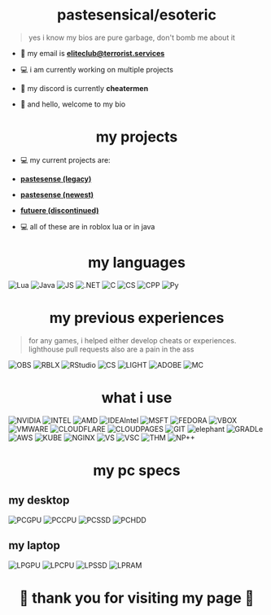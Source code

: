 <h1 align="center">pastesensical/esoteric</h1>

> yes i know my bios are pure garbage, don't bomb me about it

- 📧 my email is **eliteclub@terrorist.services**
  
- 💻 i am currently working on multiple projects

- 💭 my discord is currently **cheatermen**

- 👋 and hello, welcome to my bio


<h1 align="center">my projects</h1>

- 💻 my current projects are:

- [**pastesense (legacy)**](https://i.imgur.com/lPObocP.png)

- [**pastesense (newest)**](https://i.imgur.com/U34h4Bg.png)

- [**futuere (discontinued)**](https://futuereisnomore.lol)

- 💻 all of these are in roblox lua or in java

<h1 align="center">my languages</h1>

![Lua](https://img.shields.io/badge/Lua-2C2D72?style=for-the-badge&logo=lua&logoColor=white)
![Java](https://img.shields.io/badge/Java-ED8B00?style=for-the-badge&logo=openjdk&logoColor=white)
![JS](https://img.shields.io/badge/JavaScript-F7DF1E?style=for-the-badge&logo=javascript&logoColor=black)
![.NET](https://img.shields.io/badge/.NET-512BD4?logo=dotnet&logoColor=fff&style=for-the-badge)
![C](https://img.shields.io/badge/C-00599C?style=for-the-badge&logo=c&logoColor=white)
![CS](https://img.shields.io/badge/C%23-239120?style=for-the-badge&logo=c-sharp&logoColor=white)
![CPP](https://img.shields.io/badge/C%2B%2B-00599C?style=for-the-badge&logo=c%2B%2B&logoColor=white)
![Py](https://img.shields.io/badge/Python-14354C?style=for-the-badge&logo=python&logoColor=white)

<h1 align="center">my previous experiences</h1>

> for any games, i helped either develop cheats or experiences. lighthouse pull requests also are a pain in the ass

![OBS](https://img.shields.io/badge/OBS%20Studio-302E31?logo=obsstudio&logoColor=fff&style=for-the-badge)
![RBLX](https://img.shields.io/badge/Roblox-000?logo=roblox&logoColor=fff&style=for-the-badge)
![RStudio](https://img.shields.io/badge/Roblox%20Studio-00A2FF?logo=robloxstudio&logoColor=fff&style=for-the-badge)
![CS](https://img.shields.io/badge/Counter--Strike-000?logo=counterstrike&logoColor=fff&style=for-the-badge)
![LIGHT](https://img.shields.io/badge/Lighthouse-F44B21?logo=lighthouse&logoColor=fff&style=for-the-badge)
![ADOBE](https://img.shields.io/badge/Adobe%20Premiere%20Pro-99F?logo=adobepremierepro&logoColor=fff&style=for-the-badge)
![MC](https://img.shields.io/badge/Minecraft-62B47A?logo=minecraft&logoColor=fff&style=for-the-badge)

<h1 align="center">what i use</h1>

![NVIDIA](https://img.shields.io/badge/NVIDIA-76B900?logo=nvidia&logoColor=fff&style=for-the-badge)
![INTEL](https://img.shields.io/badge/Intel-0071C5?logo=intel&logoColor=fff&style=for-the-badge)
![AMD](https://img.shields.io/badge/AMD-ED1C24?logo=amd&logoColor=fff&style=for-the-badge)
![IDEAIntel](https://img.shields.io/badge/IntelliJ%20IDEA-000?logo=intellijidea&logoColor=fff&style=for-the-badge)
![MSFT](https://img.shields.io/badge/Microsoft-5E5E5E?logo=microsoft&logoColor=fff&style=for-the-badge)
![FEDORA](https://img.shields.io/badge/Fedora-51A2DA?logo=fedora&logoColor=fff&style=for-the-badge)
![VBOX](https://img.shields.io/badge/VirtualBox-183A61?logo=virtualbox&logoColor=fff&style=for-the-badge)
![VMWARE](https://img.shields.io/badge/VMware-607078?logo=vmware&logoColor=fff&style=for-the-badge)
![CLOUDFLARE](https://img.shields.io/badge/Cloudflare-F38020?logo=cloudflare&logoColor=fff&style=for-the-badge)
![CLOUDPAGES](https://img.shields.io/badge/Cloudflare%20Pages-F38020?logo=cloudflarepages&logoColor=fff&style=for-the-badge)
![GIT](https://img.shields.io/badge/Git-F05032?logo=git&logoColor=fff&style=for-the-badge)
![elephant](https://img.shields.io/badge/PostgreSQL-4169E1?logo=postgresql&logoColor=fff&style=for-the-badge)
![GRADLe](https://img.shields.io/badge/Gradle-02303A?logo=gradle&logoColor=fff&style=for-the-badge)
![AWS](https://img.shields.io/badge/Amazon%20AWS-232F3E?logo=amazonaws&logoColor=fff&style=for-the-badge)
![KUBE](https://img.shields.io/badge/Kubernetes-326CE5?logo=kubernetes&logoColor=fff&style=for-the-badge)
![NGINX](https://img.shields.io/badge/NGINX-009639?logo=nginx&logoColor=fff&style=for-the-badge)
![VS](https://img.shields.io/badge/Visual%20Studio-5C2D91?logo=visualstudio&logoColor=fff&style=for-the-badge)
![VSC](https://img.shields.io/badge/Visual%20Studio%20Code-007ACC?logo=visualstudiocode&logoColor=fff&style=for-the-badge)
![THM](https://img.shields.io/badge/TryHackMe-212C42?logo=tryhackme&logoColor=fff&style=for-the-badge)
![NP++](https://img.shields.io/badge/Notepad%2B%2B-90E59A?logo=notepadplusplus&logoColor=000&style=for-the-badge)

<h1 align="center">my pc specs</h1>

## my desktop

![PCGPU](https://img.shields.io/badge/NVIDIA-GeForce_RTX_4080-grey?style=for-the-badge&logo=nvidia&logoColor=white&labelColor=76b900)
![PCCPU](https://img.shields.io/badge/INTEL-Core_i9_13900KS-grey?style=for-the-badge&logo=intel&logoColor=white&labelColor=0071c5)
![PCSSD](https://img.shields.io/badge/SAMSUNG-980_EVO-grey?style=for-the-badge&logo=samsung&logoColor=white&labelColor=1428a0)
![PCHDD](https://img.shields.io/badge/SEAGATE-Barracuda_Compute-grey?style=for-the-badge&logo=seagate&logoColor=white&labelColor=6EBE49)

## my laptop

![LPGPU](https://img.shields.io/badge/NVIDIA-GeForce_RTX_3050-grey?style=for-the-badge&logo=nvidia&logoColor=white&labelColor=76b900)
![LPCPU](https://img.shields.io/badge/AMD-Ryzen_5_6600H-grey?style=for-the-badge&logo=amd&logoColor=white&labelColor=ef0707)
![LPSSD](https://img.shields.io/badge/CORSAIR-MP600_NVMe-grey?style=for-the-badge&logo=corsair&logoColor=black&labelColor=e9e600)
![LPRAM](https://img.shields.io/badge/CORSAIR-Vengance_DDR5_32GB-grey?style=for-the-badge&logo=corsair&logoColor=black&labelColor=e9e600)


<h1 align="center">👋 thank you for visiting my page 👋</h1>
